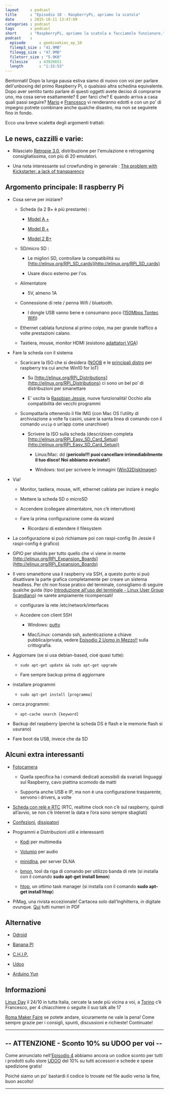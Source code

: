 ```yaml
---
layout     : podcast
title      : "Episodio 10 - RaspberryPi, apriamo la scatola" 
date       : 2015-10-11 13:47:09
categories : podcast
tags       : podcast 
short      : "RaspberryPi, apriamo la scatola e facciamolo funzionare."
podcast    :
  episode      : geekcookies_ep_10
  filemp3_size : "41.9MB"
  fileogg_size : "47.9MB"
  filetorr_size : "5.9KB"
  filesize     : 43926651
  length       : "1:32:53"
---
```


Bentornati! Dopo la lunga pausa estiva siamo di nuovo con voi per parlare dell'unboxing del primo Raspberry Pi, o qualsiasi altra schedina equivalente.
Dopo aver sentito tanto parlare di questi oggetti avete deciso di comprarne uno, ma cosa serve esattamente? E per farci che? E quando arriva a casa quali passi seguire? 
[Mario](twittermar) e [Francesco](twitterfra) vi renderanno edotti e con un po' di impegno potrete combinare anche qualche disastro, ma non se seguirete fino in fondo.

<!-- more -->

Ecco una breve scaletta degli argomenti trattati:

## Le news, cazzilli e varie:

* Rilasciato [Retropie 3.0](http://blog.petrockblock.com/2015/08/11/retropie-3-0-is-released/), distribuzione per l'emulazione e retrogaming consigliatissima, con più di 20 emulatori.

* Una nota interessante sul crowfunding in generale : [The problem with Kickstarter: a lack of transparency](http://hackaday.com/2015/08/25/the-problem-with-kickstarter-a-lack-of-transparency/)

## Argomento principale: Il raspberry Pi

* Cosa serve per iniziare?

    * Scheda (la 2 B+ è più prestante) : 

        * [Model A + ](http://geni.us/2A4y)

        * [Model B + ](http://geni.us/1FRO)

        * [Model 2 B+ ](http://geni.us/HmO)

    * SD/micro SD : 

        * Le migliori SD, controllare la compatibilitá su [http://elinux.org/RPi_SD_cards](http://elinux.org/RPi_SD_cards) 

        * Usare disco esterno per l'os. 

    * Alimentatore

        * 5V, almeno 1A

    * Connessione di rete / penna Wifi / bluetooth. 

        * I dongle USB vanno bene e consumano poco ([150Mbps Tontec Wifi](http://geni.us/3qBn)) 

    * Ethernet cablata funziona al primo colpo, ma per grande traffico a volte prestazioni calano. 

    * Tastiera, mouse, monitor HDMI (esistono [adattatori VGA](http://geni.us/20aV))

* Fare la scheda con il sistema

    * Scaricare la ISO che si desidera ([NOOB](https://www.raspberrypi.org/help/noobs-setup/) e le [principali distro](https://www.raspberrypi.org/downloads/) per raspberry tra cui anche Win10 for IoT)

        * Su [http://elinux.org/RPi_Distributions](http://elinux.org/RPi_Distributions) ci sono un bel po’ di distribuzioni per smanettare

        * E’ uscita la [Raspbian Jessie](https://www.raspberrypi.org/blog/raspbian-jessie-is-here/), nuove funzionalità! Occhio alla compatibilità dei vecchi programmi

    * Scompattarla ottenendo il file IMG (con Mac OS l’utility di archiviazione a volte fa casini, usare la santa linea di comando con il comando `unzip` o un’app come unarchiver) 

        * Scrivere la ISO sulla scheda (descrizioen completa [http://elinux.org/RPi_Easy_SD_Card_Setup](http://elinux.org/RPi_Easy_SD_Card_Setup))

            * Linux/Mac: dd (**pericolo!!! puoi cancellare irrimediabilmente il tuo disco! Noi abbiamo avvisato!**)

            * Windows: tool per scrivere le immagini ([Win32DiskImager](http://sourceforge.net/projects/win32diskimager/)) 

* Via!

    * Monitor, tastiera, mouse, wifi, ethernet cablata per inziare è meglio

    * Mettere la scheda SD o microSD

    * Accendere (collegare alimentatore, non c’è interruttore)

    * Fare la prima configurazione come da wizard

        * Ricordarsi di estendere il filesystem

* La configurazione si può richiamare poi con raspi-config (In Jessie il raspi-config è grafico)

* GPIO per shields per tutto quello che vi viene in mente [http://elinux.org/RPi_Expansion_Boards](http://elinux.org/RPi_Expansion_Boards) 

* Il vero smanettone usa il raspberry via SSH, a questo punto si può disattivare la parte grafica completamente per creare un sistema headless. Per chi non fosse pratico del terminale, consigliamo di seguire qualche guida (tipo [Introduzione all'uso del terminale - Linux User Group Scandiano](http://lugscandiano.org/index.php/Introduzione_all'uso_del_terminale)) ne sarete ampiamente ricompensati!

    * configurare la rete /etc/network/interfaces

    * Accedere con client SSH

        * Windows: [putty](http://www.chiark.greenend.org.uk/~sgtatham/putty/download.html)

        * Mac/Linux: comando ssh, autenticazione a chiave pubblica/privata, vedere [Episodio 2 Uomo in Mezzo!!](http://geekcookies.github.io/podcast/2014/12/12/episodio-2/)  sulla crittografia.

* Aggiornare (se si usa debian-based, cioé quasi tutte):

    * `sudo apt-get update && sudo apt-get upgrade`

    * Fare sempre backup prima di aggiornare

* installare programmi

    * `sudo apt-get install [programma]`

* cerca programmi:

    * `apt-cache search [keyword]`

* Backup del raspberry (perché la scheda DS è flash e le memorie flash si usurano)

* Fare boot da USB, invece che da SD

## Alcuni extra interessanti

* [Fotocamera](http://geni.us/Bw6)

    * Quella specifica ha i comandi dedicati acessibili da svariati linguaggi sul Raspberry, cavo piattina scomodo da matti

    * Supporta anche USB e IP, ma non è una configurazione trasparente, servono i drivers, a volte

* [Scheda con relè e RTC](http://geni.us/L7J) (RTC, realtime clock non c’è sul raspberry, quindi all’avvio, se non c’è Intenret la data e l’ora sono sempre sbagliati)

* [Confezioni](http://geni.us/7Wj), [dissipatori](http://geni.us/GlQ)

* Programmi e Distribuzioni utili e interessanti

    * [Kodi](http://kodi.wiki/view/HOW-TO:Install_Kodi_on_Raspberry_Pi) per multimedia

    * [Volumio](https://volumio.org) per audio

    * [minidlna](http://sourceforge.net/projects/minidlna/), per server DLNA

    * [bmon](https://github.com/tgraf/bmon/), tool da riga di comando per utilizzo banda di rete (si installa con il comando **sudo apt-get install bmon**)

    * [htop](http://hisham.hm/htop/), un ottimo task manager (si installa con il comando **sudo apt-get install htop**)

* PiMag, una rivista eccezionale! Cartacea solo dall’Inghilterra, in digitale ovunque. [Qui](https://www.raspberrypi.org/magpi-issues) tutti numeri in PDF

## Alternative

* [Odroid](http://www.hardkernel.com/main/main.php)

* [Banana PI](http://www.bananapi.org/2015/05/banana-pi-2-bpi-m2-is-mass-production.html)

* [C.H.I.P.](http://nextthing.co)

* [Udoo](http://www.udoo.org)

* [Arduino Yun](https://www.arduino.cc/en/Main/ArduinoBoardYunhttps://www.arduino.cc/en/Main/ArduinoBoardYun)

## Informazioni

[Linux Day](http://www.linuxday.it) il 24/10 in tutta Italia, cercate la sede più vicina a voi, a [Torino](http://linuxdaytorino.org/2015/) c’è Francesco, per 4 chiacchiere o seguite il suo talk alle 17

[Roma Maker Faire](http://www.makerfairerome.eu/it/) se potete andare, sicuramente ne vale la pena!
Come sempre grazie per i consigli, spunti, discussioni e richieste!  Continuate!

---

## -- ATTENZIONE - Sconto 10% su UDOO per voi --

Come annunciato nell'[Episodio 4](http://geekcookies.github.io/podcast/2015/02/09/episodio-4/) abbiamo ancora un codice sconto per tutti i prodotti sullo store [UDOO](http://shop.udoo.org/) del 10% su tutti accessori e schede e spese spedizione gratis!

Poiché siamo un po' bastardi il codice lo trovate nel file audio verso la fine, buon ascolto!

---

[twitterfra]: https://twitter.com/cesco_78 
[twittermar]: https://twitter.com/kidpixo 
[twittermas]: https://twitter.com/fanciullim

